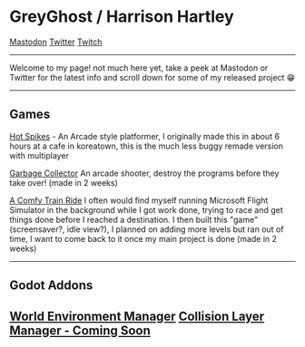 # GreyGhost / Harrison Hartley
[Mastodon](https://mstdn.social/@Harrison)
[Twitter](https://twitter.com/pinguinogelato)
[Twitch](https://twitch.tv/greyghost)

---

Welcome to my page! not much here yet, take a peek at Mastodon or Twitter for the latest info and scroll down for some of my released project 😁

---

## Games
[Hot Spikes](https://pinguinogelato.itch.io/hot-spikes) - An Arcade style platformer, I originally made this in about 6 hours at a cafe in koreatown, this is the much less buggy remade version with multiplayer

[Garbage Collector](https://pinguinogelato.itch.io/garbage-collector) An arcade shooter, destroy the programs before they take over! (made in 2 weeks)

[A Comfy Train Ride](https://pinguinogelato.itch.io/a-comfy-train-ride) I often would find myself running Microsoft Flight Simulator in the background while I got work done, trying to race and get things done before I reached a destination. I then built this "game" (screensaver?, idle view?), I planned on adding more levels but ran out of time, I want to come back to it once my main project is done (made in 2 weeks)

----
## Godot Addons 
[World Environment Manager](https://github.com/GK-GreyGhost/WorldEnvironmentManager)
[Collision Layer Manager - Coming Soon](#comingsoon)
----